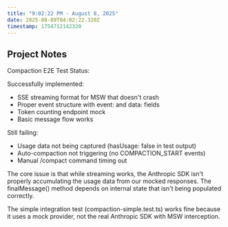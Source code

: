 ```yaml
---
title: "9:02:22 PM - August 8, 2025"
date: 2025-08-09T04:02:22.320Z
timestamp: 1754712142320
---
```


## Project Notes

Compaction E2E Test Status:

Successfully implemented:
- SSE streaming format for MSW that doesn't crash
- Proper event structure with event: and data: fields  
- Token counting endpoint mock
- Basic message flow works

Still failing:
- Usage data not being captured (hasUsage: false in test output)
- Auto-compaction not triggering (no COMPACTION_START events)
- Manual /compact command timing out

The core issue is that while streaming works, the Anthropic SDK isn't properly accumulating the usage data from our mocked responses. The finalMessage() method depends on internal state that isn't being populated correctly.

The simple integration test (compaction-simple.test.ts) works fine because it uses a mock provider, not the real Anthropic SDK with MSW interception.
